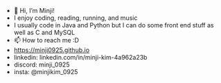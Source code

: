 - 👋 Hi, I’m Minji!
- I enjoy coding, reading, running, and music
- I usually code in Java and Python but I can do some front end stuff as well as C and MySQL
- 📫 How to reach me :D
- https://minji0925.github.io
- linkedin: linkedin.com/in/minji-kim-4a962a23b
- discord: minji_0925
- insta: @minjikim_0925
